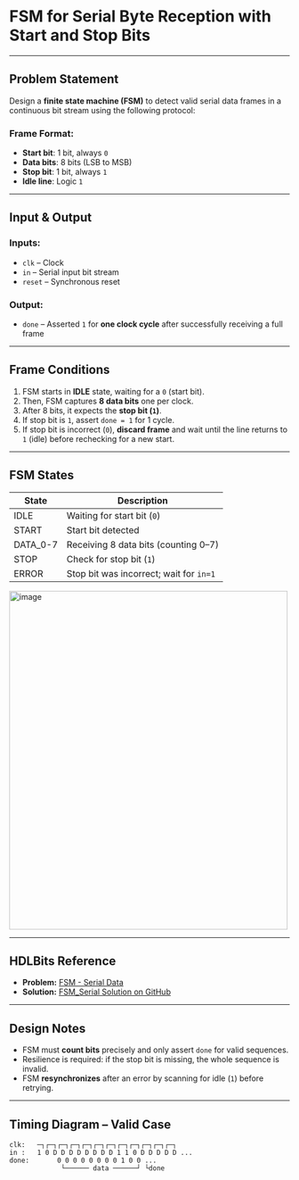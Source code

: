 # FSM for Serial Byte Reception with Start and Stop Bits

---

## Problem Statement

Design a **finite state machine (FSM)** to detect valid serial data frames in a continuous bit stream using the following protocol:

### Frame Format:
- **Start bit**: 1 bit, always `0`
- **Data bits**: 8 bits (LSB to MSB)
- **Stop bit**: 1 bit, always `1`
- **Idle line**: Logic `1`

---

## Input & Output

### Inputs:
- `clk` – Clock
- `in` – Serial input bit stream
- `reset` – Synchronous reset

### Output:
- `done` – Asserted `1` for **one clock cycle** after successfully receiving a full frame

---

## Frame Conditions

1. FSM starts in **IDLE** state, waiting for a `0` (start bit).
2. Then, FSM captures **8 data bits** one per clock.
3. After 8 bits, it expects the **stop bit (`1`)**.
4. If stop bit is `1`, assert `done = 1` for 1 cycle.
5. If stop bit is incorrect (`0`), **discard frame** and wait until the line returns to `1` (idle) before rechecking for a new start.

---

## FSM States

| State       | Description                            |
|-------------|----------------------------------------|
| IDLE        | Waiting for start bit (`0`)            |
| START       | Start bit detected                     |
| DATA_0-7    | Receiving 8 data bits (counting 0–7)   |
| STOP        | Check for stop bit (`1`)               |
| ERROR       | Stop bit was incorrect; wait for `in=1`|

<img width="500" height="607" alt="image" src="https://github.com/user-attachments/assets/d50051ec-2fe5-4a1b-9701-82e5be761dcc" />

---

## HDLBits Reference

- **Problem:** [FSM - Serial Data](https://hdlbits.01xz.net/wiki/Fsm_serialdata)
- **Solution:** [FSM_Serial Solution on GitHub](https://github.com/EswarAdithya011/HDLBits/blob/main/Problem%20Sets/3.%20Circuits/3.2%20FSM/3.2.5%20fsm_serialdata/fsm_serialdata.v)

---

## Design Notes

- FSM must **count bits** precisely and only assert `done` for valid sequences.
- Resilience is required: if the stop bit is missing, the whole sequence is invalid.
- FSM **resynchronizes** after an error by scanning for idle (`1`) before retrying.

---

## Timing Diagram – Valid Case

```plaintext
clk:   ─┐┌─┐┌─┐┌─┐┌─┐┌─┐┌─┐┌─┐┌─┐┌─┐┌─┐┌─┐
in :   1 0 D D D D D D D D 1 1 0 D D D D D ...
done:       0 0 0 0 0 0 0 0 1 0 0 ...
             └────── data ──────┘ └done

